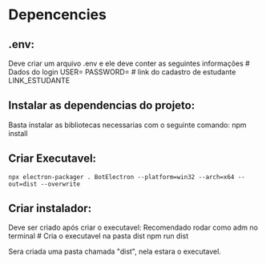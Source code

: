 # Depencencies

## .env:
Deve criar um arquivo .env e ele deve conter as seguintes informações
    # Dados do login
    USER=
    PASSWORD=
    # link do cadastro de estudante
    LINK_ESTUDANTE 

## Instalar as dependencias do projeto:
Basta instalar as bibliotecas necessarias com o seguinte comando:
    npm install

## Criar Executavel:
    npx electron-packager . BotElectron --platform=win32 --arch=x64 --out=dist --overwrite
## Criar instalador:
Deve ser criado após criar o executavel: Recomendado rodar como adm no terminal
    # Cria o executavel na pasta dist
    npm run dist

Sera criada uma pasta chamada "dist", nela estara o executavel.